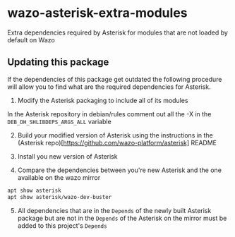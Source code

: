 # wazo-asterisk-extra-modules
Extra dependencies required by Asterisk for modules that are not loaded by default on Wazo


## Updating this package

If the dependencies of this package get outdated the following procedure will allow you to
find what are the required dependencies for Asterisk.

1. Modify the Asterisk packaging to include all of its modules

  In the Asterisk repository in debian/rules comment out all the -X in the
  `DEB_DH_SHLIBDEPS_ARGS_ALL` variable

2. Build your modified version of Asterisk using the instructions in the
   (Asterisk repo)[https://github.com/wazo-platform/asterisk] README

3. Install you new version of Asterisk

4. Compare the dependencies between you're new Asterisk and the one available on the wazo mirror

```sh
apt show asterisk
apt show asterisk/wazo-dev-buster
```

5. All dependencies that are in the `Depends` of the newly built Asterisk package but are
   not in the `Depends` of the Asterisk on the mirror must be added to this project's `Depends`

